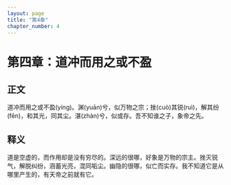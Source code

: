 ```yaml
---
layout: page
title: "第4章"
chapter_number: 4
---
```


# 第四章：道冲而用之或不盈

## 正文
道冲而用之或不盈(yíng)。渊(yuān)兮，似万物之宗；挫(cuò)其锐(ruì)，解其纷(fēn)，和其光，同其尘。湛(zhàn)兮，似或存。吾不知谁之子，象帝之先。

## 释义
道是空虚的，而作用却是没有穷尽的。深远的很哪，好象是万物的宗主。挫灭锐气，解脱纠纷，涵蓄光亮，混同垢尘。幽隐的很哪，似亡而实存。我不知道它是从哪里产生的，有天帝之前就有它。